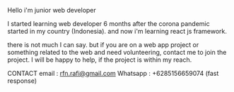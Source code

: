 Hello i'm junior web developer

I started learning web developer 6 months after the corona pandemic started in my country (Indonesia).
and now i'm learning react js framework.



there is not much I can say.
but if you are on a web app project or something related to the web and need volunteering,
contact me to join the project. I will be happy to help, if the project is within my reach.




CONTACT
email : rfn.rafi@gmail.com
Whatsapp : +6285156659074 (fast response)
